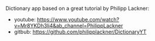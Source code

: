 Dictionary app based on a great tutorial by Philipp Lackner:
- youtube: https://www.youtube.com/watch?v=Mr8YKDh3li4&ab_channel=PhilippLackner
- gitbub: https://github.com/philipplackner/DictionaryYT
